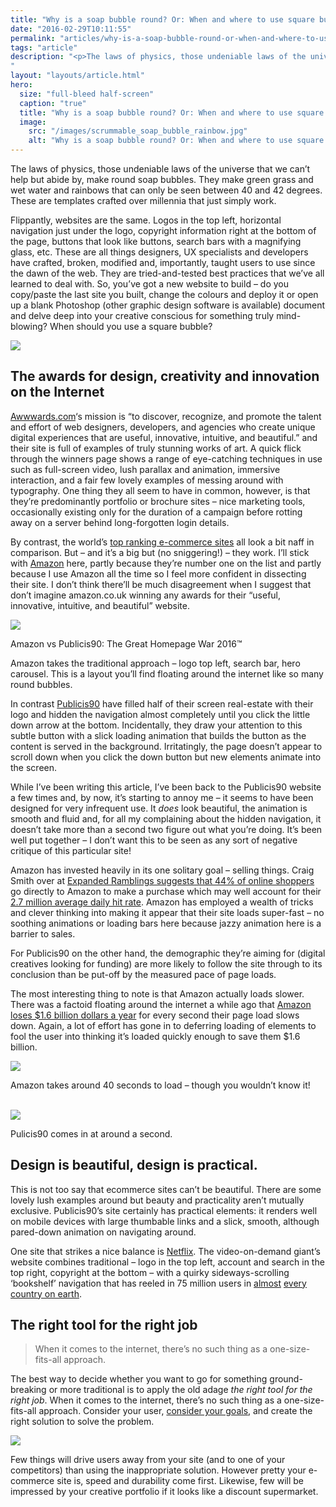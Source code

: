 ```yaml
---
title: "Why is a soap bubble round? Or: When and where to use square bubbles"
date: "2016-02-29T10:11:55"
permalink: "articles/why-is-a-soap-bubble-round-or-when-and-where-to-use-square-bubbles/index.html"
tags: "article"
description: "<p>The laws of physics, those undeniable laws of the universe that we can&#8217;t help but abide by, make round soap bubbles. They make green grass and wet water and rainbows that can only be seen between 40 and 42 degrees. These are templates crafted over millennia that just simply work. Flippantly, websites are the same. </p>
"
layout: "layouts/article.html"
hero:
  size: "full-bleed half-screen"
  caption: "true"
  title: "Why is a soap bubble round? Or: When and where to use square bubbles"
  image:
    src: "/images/scrummable_soap_bubble_rainbow.jpg"
    alt: "Why is a soap bubble round? Or: When and where to use square bubbles"
---
```

<div class='intro'><p>The laws of physics, those undeniable laws of the universe that we can&#8217;t help but abide by, make round soap bubbles. They make green grass and wet water and rainbows that can only be seen between 40 and 42 degrees. These are templates crafted over millennia that just simply work.</div>
<p>Flippantly, websites are the same. Logos in the top left, horizontal navigation just under the logo, copyright information right at the bottom of the page, buttons that look like buttons, search bars with a magnifying glass, etc. These are all things designers, UX specialists and developers have crafted, broken, modified and, importantly, taught users to use since the dawn of the web. They are tried-and-tested best practices that we&#8217;ve all learned to deal with. So, you&#8217;ve got a new website to build &#8211; do you copy/paste the last site you built, change the colours and deploy it or open up a blank Photoshop (other graphic design software is available) document and delve deep into your creative conscious for something truly mind-blowing? When should you use a square bubble?</p>
<p><img src="/images/scrummable_square_bubble-600x338.jpeg" style="aspect-ratio: 600/338" /></p>
<h2>The awards for design, creativity and innovation on the Internet</h2>
<p><a href="http://awwwards.com/">Awwwards.com</a>&#8216;s mission is &#8220;to discover, recognize, and promote the talent and effort of web designers, developers, and agencies who create unique digital experiences that are useful, innovative, intuitive, and beautiful.&#8221; and their site is full of examples of truly stunning works of art. A quick flick through the winners page shows a range of eye-catching techniques in use such as full-screen video, lush parallax and animation, immersive interaction, and a fair few lovely examples of messing around with typography. One thing they all seem to have in common, however, is that they&#8217;re predominantly portfolio or brochure sites &#8211; nice marketing tools, occasionally existing only for the duration of a campaign before rotting away on a server behind long-forgotten login details.</p>
<p>By contrast, the world’s <a href="http://www.dollarfry.com/worlds-top-10-ecommerce-sites-alexa-rank-basis/">top ranking e-commerce sites</a> all look a bit naff in comparison. But &#8211; and it&#8217;s a big but (no sniggering!) &#8211; they work. I&#8217;ll stick with <a href="http://www.amazon.co.uk/">Amazon</a> here, partly because they&#8217;re number one on the list and partly because I use Amazon all the time so I feel more confident in dissecting their site. I don&#8217;t think there&#8217;ll be much disagreement when I suggest that don&#8217;t imagine amazon.co.uk winning any awards for their &#8220;useful, innovative, intuitive, and beautiful&#8221; website.</p>
<p><div id="attachment_422" style="width: 610px" class="wp-caption aligncenter"><img src="/images/scrummable_side_by_side_comparison-amazon_publicis90-600x221.png" style="aspect-ratio: 600/221" /><p id="caption-attachment-422" class="wp-caption-text">Amazon vs Publicis90: The Great Homepage War 2016™</p></div></p>
<p>Amazon takes the traditional approach &#8211; logo top left, search bar, hero carousel. This is a layout you’ll find floating around the internet like so many round bubbles.</p>
<p>In contrast <a href="http://www.publicis90.com/#/publicis90">Publicis90</a> have filled half of their screen real-estate with their logo and hidden the navigation almost completely until you click the little down arrow at the bottom. Incidentally, they draw your attention to this subtle button with a slick loading animation that builds the button as the content is served in the background. Irritatingly, the page doesn’t appear to scroll down when you click the down button but new elements animate into the screen.</p>
<p>While I’ve been writing this article, I’ve been back to the Publicis90 website a few times and, by now, it’s starting to annoy me &#8211; it seems to have been designed for very infrequent use. It <i>does</i> look beautiful, the animation is smooth and fluid and, for all my complaining about the hidden navigation, it doesn’t take more than a second two figure out what you’re doing. It’s been well put together &#8211; I don’t want this to be seen as any sort of negative critique of this particular site!</p>
<p>Amazon has invested heavily in its one solitary goal &#8211; selling things. Craig Smith over at <a href="http://expandedramblings.com/index.php/amazon-statistics/">Expanded Ramblings suggests that 44% of online shoppers</a> go directly to Amazon to make a purchase which may well account for their <a href="https://www.quantcast.com/amazon.com">2.7 million average daily hit rate</a>. Amazon has employed a wealth of tricks and clever thinking into making it appear that their site loads super-fast &#8211; no soothing animations or loading bars here because jazzy animation here is a barrier to sales.</p>
<p>For Publicis90 on the other hand, the demographic they’re aiming for (digital creatives looking for funding) are more likely to follow the site through to its conclusion than be put-off by the measured pace of page loads.</p>
<p>The most interesting thing to note is that Amazon actually loads slower. There was a factoid floating around the internet a while ago that <a href="http://www.fastcompany.com/1825005/how-one-second-could-cost-amazon-16-billion-sales">Amazon loses $1.6 billion dollars a year</a> for every second their page load slows down. Again, a lot of effort has gone in to deferring loading of elements to fool the user into thinking it’s loaded quickly enough to save them $1.6 billion.</p>
<p><div id="attachment_420" style="width: 530px" class="wp-caption aligncenter"><img src="/images/scrummable_screenshot-page_load-amazon-520x600.png" style="aspect-ratio: 520/600" /><p id="caption-attachment-420" class="wp-caption-text">Amazon takes around 40 seconds to load &#8211; though you wouldn&#8217;t know it!</p></div><br />
<div id="attachment_421" style="width: 610px" class="wp-caption aligncenter"><img src="/images/scrummable_screenshot-page_load-publicis90-600x272.png" style="aspect-ratio: 600/272" /><p id="caption-attachment-421" class="wp-caption-text">Pulicis90 comes in at around a second.</p></div></p>
<h2>Design is beautiful, design is practical.</h2>
<p>This is not too say that ecommerce sites can&#8217;t be beautiful. There are some lovely lush examples around but beauty and practicality aren&#8217;t mutually exclusive. Publicis90&#8217;s site certainly has practical elements: it renders well on mobile devices with large thumbable links and a slick, smooth, although pared-down animation on navigating around.</p>
<p>One site that strikes a nice balance is <a href="http://www.netflix.com/browse">Netflix</a>. The video-on-demand giant’s website combines traditional &#8211; logo in the top left, account and search in the top right, copyright at the bottom &#8211; with a quirky sideways-scrolling ‘bookshelf’ navigation that has reeled in 75 million users in <a href="https://www.youtube.com/watch?v=RDrfE9I8_hs">almost</a> <a href="https://help.netflix.com/en/node/14164">every country on earth</a>.</p>
<h2>The right tool for the right job</h2>
<blockquote>
<p>When it comes to the internet, there’s no such thing as a one-size-fits-all approach.</p>
</blockquote>
<p>The best way to decide whether you want to go for something ground-breaking or more traditional is to apply the old adage <i>the right tool for the right job</i>. When it comes to the internet, there’s no such thing as a one-size-fits-all approach. Consider your user, <a href="http://www.scrummable.com/making-like-a-mob-boss-knowing-your-problem-and-how-to-fix-it-2/">consider your goals</a>, and create the right solution to solve the problem.</p>
<p><img src="/images/scrummable_right_tool_for_the_right_job-600x402.jpg" style="aspect-ratio: 600/402" /></p>
<p>Few things will drive users away from your site (and to one of your competitors) than using the inappropriate solution. However pretty your e-commerce site is, speed and durability come first. Likewise, few will be impressed by your creative portfolio if it looks like a discount supermarket.</p>
